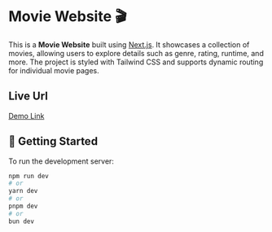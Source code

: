 # Movie Website 🎬

This is a **Movie Website** built using [Next.js](https://nextjs.org). It showcases a collection of movies, allowing users to explore details such as genre, rating, runtime, and more. The project is styled with Tailwind CSS and supports dynamic routing for individual movie pages.

## Live Url
[Demo Link](https://moviewebsite.samratneupane.com.np/)

## 🚀 Getting Started

To run the development server:

```bash
npm run dev
# or
yarn dev
# or
pnpm dev
# or
bun dev
